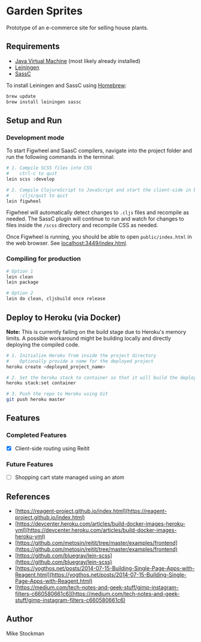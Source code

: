 # Garden Sprites

Prototype of an e-commerce site for selling house plants.

## Requirements
- [Java Virtual Machine](https://java.com/en/download/) (most likely already installed)
- [Leiningen](https://libraries.io/homebrew/leiningen)
-  [SassC](https://github.com/sass/sassc)

To install Leiningen and SassC using [Homebrew](https://brew.sh/):

```bash
brew update
brew install leiningen sassc
```

## Setup and Run

### Development mode
To start Figwheel and SaasC compilers, navigate into the project folder and run the following commands in the terminal:

```bash
# 1. Compile SCSS files into CSS
#    ctrl-c to quit
lein scss :develop

# 2. Compile ClojureScript to JavaScript and start the client-side in browser.
#    :cljs/quit to quit
lein figwheel
```

Figwheel will automatically detect changes to `.cljs` files and recompile as needed. The SassC plugin will continue to run and watch for changes to files inside the `/scss` directory and recompile CSS as needed.

Once Figwheel is running, you should be able to open `public/index.html` in the web browser. See [localhost:3449/index.html](http://localhost:3449/index.html).

### Compiling for production

```bash
# Option 1
lein clean
lein package

# Option 2
lein do clean, cljsbuild once release
```

## Deploy to Heroku (via Docker)

**Note:** This is currently failing on the build stage due to Heroku's memory limits. A possible workaround might be building locally and directly deploying the compiled code.

```bash
# 1. Initialize Heroku from inside the project directory
#    Optionally provide a name for the deployed project
heroku create <deployed_project_name>

# 2. Set the heroku stack to container so that it will build the deployed app from the Dockerfile
heroku stack:set container

# 3. Push the repo to Heroku using Git
git push heroku master
```

## Features

### Completed Features
- [X] Client-side routing using Reitit

### Future Features
- [ ] Shopping cart state managed using an atom

## References
- [https://reagent-project.github.io/index.html](https://reagent-project.github.io/index.html)
- [https://devcenter.heroku.com/articles/build-docker-images-heroku-yml](https://devcenter.heroku.com/articles/build-docker-images-heroku-yml)
- [https://github.com/metosin/reitit/tree/master/examples/frontend](https://github.com/metosin/reitit/tree/master/examples/frontend)
- [https://github.com/bluegray/lein-scss](https://github.com/bluegray/lein-scss)
- [https://yogthos.net/posts/2014-07-15-Building-Single-Page-Apps-with-Reagent.html](https://yogthos.net/posts/2014-07-15-Building-Single-Page-Apps-with-Reagent.html)
- [https://medium.com/tech-notes-and-geek-stuff/gimp-instagram-filters-c660580661c6](https://medium.com/tech-notes-and-geek-stuff/gimp-instagram-filters-c660580661c6)

## Author
Mike Stockman